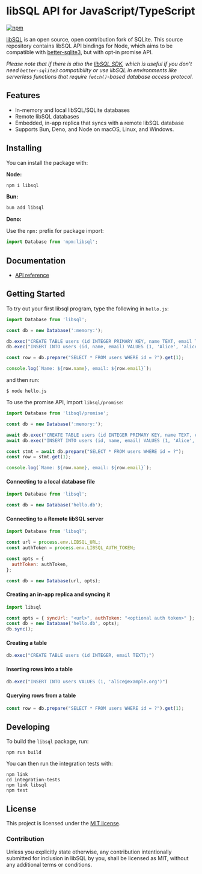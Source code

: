 # libSQL API for JavaScript/TypeScript

[![npm](https://badge.fury.io/js/libsql.svg)](https://badge.fury.io/js/libsql)

[libSQL](https://github.com/libsql/libsql) is an open source, open contribution fork of SQLite.
This source repository contains libSQL API bindings for Node, which aims to be compatible with [better-sqlite3](https://github.com/WiseLibs/better-sqlite3/), but with opt-in promise API.

*Please note that if there is also the [libSQL SDK](https://github.com/libsql/libsql-client-ts), which is useful if you don't need `better-sqlite3` compatibility or use libSQL in environments like serverless functions that require `fetch()`-based database access protocol.*

## Features

* In-memory and local libSQL/SQLite databases
* Remote libSQL databases
* Embedded, in-app replica that syncs with a remote libSQL database
* Supports Bun, Deno, and Node on macOS, Linux, and Windows.

## Installing

You can install the package with:

**Node:**

```sh
npm i libsql
```

**Bun:**

```sh
bun add libsql
```

**Deno:**

Use the `npm:` prefix for package import:

```typescript
import Database from 'npm:libsql';
```

## Documentation

* [API reference](docs/api.md)

## Getting Started

To try out your first libsql program, type the following in `hello.js`:

```javascript
import Database from 'libsql';

const db = new Database(':memory:');

db.exec("CREATE TABLE users (id INTEGER PRIMARY KEY, name TEXT, email TEXT)");
db.exec("INSERT INTO users (id, name, email) VALUES (1, 'Alice', 'alice@example.org')");

const row = db.prepare("SELECT * FROM users WHERE id = ?").get(1);

console.log(`Name: ${row.name}, email: ${row.email}`);
```

and then run:

```shell
$ node hello.js
```

To use the promise API, import `libsql/promise`:

```javascript
import Database from 'libsql/promise';

const db = new Database(':memory:');

await db.exec("CREATE TABLE users (id INTEGER PRIMARY KEY, name TEXT, email TEXT)");
await db.exec("INSERT INTO users (id, name, email) VALUES (1, 'Alice', 'alice@example.org')");

const stmt = await db.prepare("SELECT * FROM users WHERE id = ?");
const row = stmt.get(1);

console.log(`Name: ${row.name}, email: ${row.email}`);
```

#### Connecting to a local database file

```javascript
import Database from 'libsql';

const db = new Database('hello.db');
````

#### Connecting to a Remote libSQL server

```javascript
import Database from 'libsql';

const url = process.env.LIBSQL_URL;
const authToken = process.env.LIBSQL_AUTH_TOKEN;

const opts = {
  authToken: authToken,
};

const db = new Database(url, opts);
```

#### Creating an in-app replica and syncing it

```javascript
import libsql

const opts = { syncUrl: "<url>", authToken: "<optional auth token>" };
const db = new Database('hello.db', opts);
db.sync();
```

#### Creating a table

```javascript
db.exec("CREATE TABLE users (id INTEGER, email TEXT);")
```

#### Inserting rows into a table

```javascript
db.exec("INSERT INTO users VALUES (1, 'alice@example.org')")
```

#### Querying rows from a table

```javascript
const row = db.prepare("SELECT * FROM users WHERE id = ?").get(1);
```

## Developing

To build the `libsql` package, run:

```console
npm run build
```

You can then run the integration tests with:

```console
npm link
cd integration-tests
npm link libsql
npm test
```

## License

This project is licensed under the [MIT license].

### Contribution

Unless you explicitly state otherwise, any contribution intentionally submitted
for inclusion in libSQL by you, shall be licensed as MIT, without any additional
terms or conditions.

[MIT license]: https://github.com/libsql/libsql-node/blob/main/LICENSE
